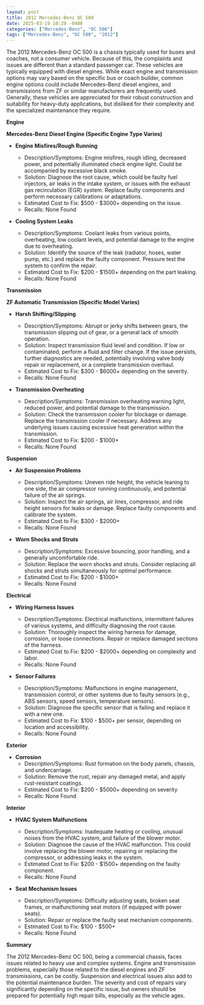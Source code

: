 ```yaml
---
layout: post
title: 2012 Mercedes-Benz OC 500
date: 2025-03-19 10:29 -0400
categories: ["Mercedes-Benz", "OC 500"]
tags: ["Mercedes-Benz", "OC 500", "2012"]
---
```

The 2012 Mercedes-Benz OC 500 is a chassis typically used for buses and coaches, not a consumer vehicle. Because of this, the complaints and issues are different than a standard passenger car. These vehicles are typically equipped with diesel engines. While exact engine and transmission options may vary based on the specific bus or coach builder, common engine options could include Mercedes-Benz diesel engines, and transmissions from ZF or similar manufacturers are frequently used. Generally, these vehicles are appreciated for their robust construction and suitability for heavy-duty applications, but disliked for their complexity and the specialized maintenance they require.

**Engine**

**Mercedes-Benz Diesel Engine (Specific Engine Type Varies)**

*   **Engine Misfires/Rough Running**
    *   Description/Symptoms: Engine misfires, rough idling, decreased power, and potentially illuminated check engine light. Could be accompanied by excessive black smoke.
    *   Solution: Diagnose the root cause, which could be faulty fuel injectors, air leaks in the intake system, or issues with the exhaust gas recirculation (EGR) system. Replace faulty components and perform necessary calibrations or adaptations.
    *   Estimated Cost to Fix: $500 - $3000+ depending on the issue.
    * Recalls: None Found

*   **Cooling System Leaks**
    * Description/Symptoms: Coolant leaks from various points, overheating, low coolant levels, and potential damage to the engine due to overheating.
    * Solution: Identify the source of the leak (radiator, hoses, water pump, etc.) and replace the faulty component. Pressure test the system to confirm the repair.
    * Estimated Cost to Fix: $200 - $1500+ depending on the part leaking.
    *   Recalls: None Found

**Transmission**

**ZF Automatic Transmission (Specific Model Varies)**

*   **Harsh Shifting/Slipping**
    *   Description/Symptoms: Abrupt or jerky shifts between gears, the transmission slipping out of gear, or a general lack of smooth operation.
    *   Solution: Inspect transmission fluid level and condition. If low or contaminated, perform a fluid and filter change. If the issue persists, further diagnostics are needed, potentially involving valve body repair or replacement, or a complete transmission overhaul.
    *   Estimated Cost to Fix: $300 - $6000+ depending on the severity.
    * Recalls: None Found

*   **Transmission Overheating**
    *   Description/Symptoms: Transmission overheating warning light, reduced power, and potential damage to the transmission.
    *   Solution: Check the transmission cooler for blockage or damage. Replace the transmission cooler if necessary. Address any underlying issues causing excessive heat generation within the transmission.
    *   Estimated Cost to Fix: $200 - $1000+
    *   Recalls: None Found

**Suspension**

*   **Air Suspension Problems**
    *   Description/Symptoms: Uneven ride height, the vehicle leaning to one side, the air compressor running continuously, and potential failure of the air springs.
    *   Solution: Inspect the air springs, air lines, compressor, and ride height sensors for leaks or damage. Replace faulty components and calibrate the system.
    *   Estimated Cost to Fix: $300 - $2000+
    *   Recalls: None Found

*   **Worn Shocks and Struts**
    *   Description/Symptoms: Excessive bouncing, poor handling, and a generally uncomfortable ride.
    *   Solution: Replace the worn shocks and struts. Consider replacing all shocks and struts simultaneously for optimal performance.
    *   Estimated Cost to Fix: $200 - $1000+
    *   Recalls: None Found

**Electrical**

*   **Wiring Harness Issues**
    *   Description/Symptoms: Electrical malfunctions, intermittent failures of various systems, and difficulty diagnosing the root cause.
    *   Solution: Thoroughly inspect the wiring harness for damage, corrosion, or loose connections. Repair or replace damaged sections of the harness.
    *   Estimated Cost to Fix: $200 - $2000+ depending on complexity and labor.
    *   Recalls: None Found

*   **Sensor Failures**
    *   Description/Symptoms: Malfunctions in engine management, transmission control, or other systems due to faulty sensors (e.g., ABS sensors, speed sensors, temperature sensors).
    *   Solution: Diagnose the specific sensor that is failing and replace it with a new one.
    *   Estimated Cost to Fix: $100 - $500+ per sensor, depending on location and accessibility.
    *   Recalls: None Found

**Exterior**

*   **Corrosion**
    *   Description/Symptoms: Rust formation on the body panels, chassis, and undercarriage.
    *   Solution: Remove the rust, repair any damaged metal, and apply rust-resistant coatings.
    *   Estimated Cost to Fix: $200 - $5000+ depending on severity
    *   Recalls: None Found

**Interior**

*   **HVAC System Malfunctions**
    *   Description/Symptoms: Inadequate heating or cooling, unusual noises from the HVAC system, and failure of the blower motor.
    *   Solution: Diagnose the cause of the HVAC malfunction. This could involve replacing the blower motor, repairing or replacing the compressor, or addressing leaks in the system.
    *   Estimated Cost to Fix: $200 - $1500+ depending on the faulty component.
    *   Recalls: None Found

*   **Seat Mechanism Issues**
    *   Description/Symptoms: Difficulty adjusting seats, broken seat frames, or malfunctioning seat motors (if equipped with power seats).
    *   Solution: Repair or replace the faulty seat mechanism components.
    *   Estimated Cost to Fix: $100 - $500+
    *   Recalls: None Found

**Summary**

The 2012 Mercedes-Benz OC 500, being a commercial chassis, faces issues related to heavy use and complex systems. Engine and transmission problems, especially those related to the diesel engines and ZF transmissions, can be costly. Suspension and electrical issues also add to the potential maintenance burden. The severity and cost of repairs vary significantly depending on the specific issue, but owners should be prepared for potentially high repair bills, especially as the vehicle ages.

